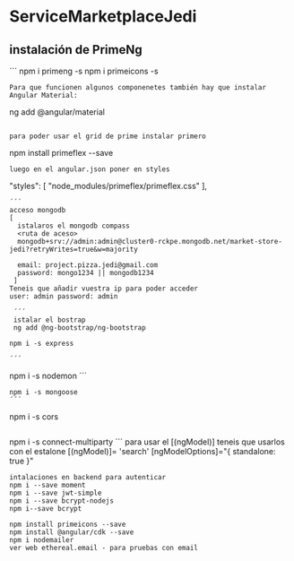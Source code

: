 # ServiceMarketplaceJedi

## instalación de PrimeNg
´´´
npm i primeng -s
npm i primeicons -s
```
Para que funcionen algunos componenetes también hay que instalar Angular Material:
```
ng add @angular/material
```

para poder usar el grid de prime instalar primero
```
npm install primeflex --save
```
luego en el angular.json poner en styles
```
"styles": [
  "node_modules/primeflex/primeflex.css"
],
```
´´´
acceso mongodb
[
  istalaros el mongodb compass
  <ruta de aceso>
  mongodb+srv://admin:admin@cluster0-rckpe.mongodb.net/market-store-jedi?retryWrites=true&w=majority

  email: project.pizza.jedi@gmail.com
  password: mongo1234 || mongodb1234
 ]
Teneis que añadir vuestra ip para poder acceder 
user: admin password: admin
 
 ´´´
 istalar el bostrap
 ng add @ng-bootstrap/ng-bootstrap
 ```
```
npm i -s express

´´´
```
npm i -s nodemon
´´´

```
npm i -s mongoose
´´´
```
npm i -s cors 
```
```
npm i -s connect-multiparty
´´´
para usar el [(ngModel)]
teneis que usarlos con el estalone 
[(ngModel)]= 'search'   [ngModelOptions]="{ standalone: true }" 

```
intalaciones en backend para autenticar
npm i --save moment
npm i --save jwt-simple
npm i --save bcrypt-nodejs
npm i--save bcrypt

```

```
npm install primeicons --save
npm install @angular/cdk --save
npm i nodemailer
ver web ethereal.email - para pruebas con email
```